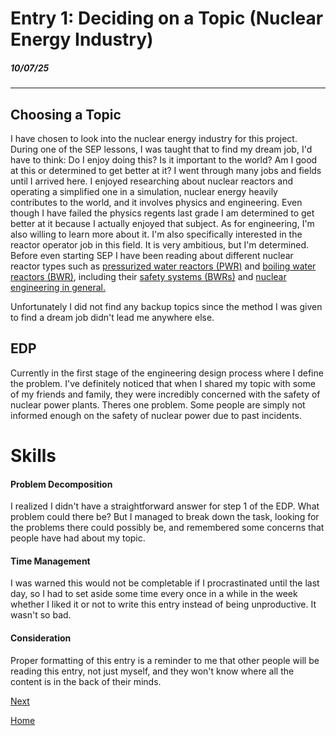 # Entry 1: Deciding on a Topic (Nuclear Energy Industry)
##### 10/07/25

---

## Choosing a Topic

I have chosen to look into the nuclear energy industry for this project. During one of the SEP lessons, I was taught that to find my dream job, I'd have to think: Do I enjoy doing this? Is it important to the world? Am I good at this or determined to get better at it? I went through many jobs and fields until I arrived here. I enjoyed researching about nuclear reactors and operating a simplified one in a simulation, nuclear energy heavily contributes to the world, and it involves physics and engineering. Even though I have failed the physics regents last grade I am determined to get better at it because I actually enjoyed that subject. As for engineering, I'm also willing to learn more about it. I'm also specifically interested in the reactor operator job in this field. It is very ambitious, but I'm determined. Before even starting SEP I have been reading about different nuclear reactor types such as [pressurized water reactors (PWR)](https://en.wikipedia.org/wiki/Pressurized_water_reactor) and [boiling water reactors (BWR)](https://en.wikipedia.org/wiki/Boiling_water_reactor), including their [safety systems (BWRs)](https://en.wikipedia.org/wiki/Boiling_water_reactor_safety_systems#Reactor_Protection_System_(RPS)) and [nuclear engineering in general.](https://en.wikipedia.org/wiki/Nuclear_engineering)

Unfortunately I did not find any backup topics since the method I was given to find a dream job didn't lead me anywhere else.

## EDP

Currently in the first stage of the engineering design process where I define the problem. I've definitely noticed that when I shared my topic with some of my friends and family, they were incredibly concerned with the safety of nuclear power plants. Theres one problem. Some people are simply not informed enough on the safety of nuclear power due to past incidents.

# Skills

#### Problem Decomposition

I realized I didn't have a straightforward answer for step 1 of the EDP. What problem could there be? But I managed to break down the task, looking for the problems there could possibly be, and remembered some concerns that people have had about my topic.

#### Time Management

I was warned this would not be completable if I procrastinated until the last day, so I had to set aside some time every once in a while in the week whether I liked it or not to write this entry instead of being unproductive. It wasn't so bad.

#### Consideration

Proper formatting of this entry is a reminder to me that other people will be reading this entry, not just myself, and they won't know where all the content is in the back of their minds.

[Next](entry02.md)

[Home](../README.md)
